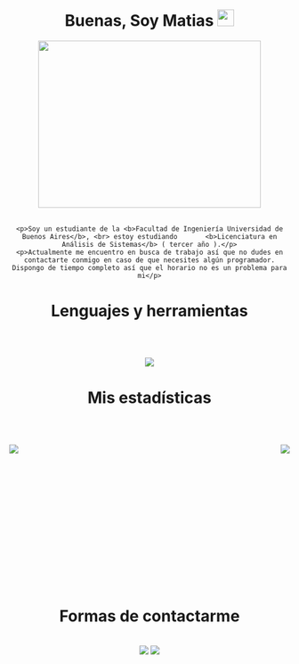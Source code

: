 
<div align= "center" >
	<h1>Buenas, Soy Matias <img src="https://media.giphy.com/media/hvRJCLFzcasrR4ia7z/giphy.gif" width="30"></h1></h1>
	 <img height="300" width="400" src="https://media.giphy.com/media/SWoSkN6DxTszqIKEqv/giphy.gif">
	<br><br>
		    
	<p>Soy un estudiante de la <b>Facultad de Ingeniería Universidad de Buenos Aires</b>, <br> estoy estudiando       <b>Licenciatura en Análisis de Sistemas</b> ( tercer año ).</p>
	<p>Actualmente me encuentro en busca de trabajo así que no dudes en contactarte conmigo en caso de que necesites algún programador. Dispongo de tiempo completo así que el horario no es un problema para mi</p>
</div>
<div align="center">
<h1>Lenguajes y herramientas</h1>
<br><br>
	
<p align="center">
<img src="https://skillicons.dev/icons?i=js,html,css,typescript,jest,nodejs,bootstrap,java,maven,c,clojure,python,react,express,mysql,vscode&perline=8"/>
</p>
</div>
<h1 align="center">Mis estadísticas</h1>
<br><br>

<p><img align="left" src="http://github-readme-streak-stats.herokuapp.com?user=MatiasRueda&theme=slateorange&hide_border=true&border_radius=5.4&locale=es"  /></p>
<p>&nbsp;<img align="right" src="https://github-readme-stats.vercel.app/api/top-langs/?username=MatiasRueda"/></p>
<br><br><br><br><br><br><br><br><br><br><br><br><br>


<div align="center">
<h1>Formas de contactarme</h1>
<br>
<a href="https://www.linkedin.com/in/matias-rueda-00b787291/"><img src="https://img.shields.io/badge/-Matias%20Rueda-0077B5?style=flat&logo=Linkedin&logoColor=white"/></a>
<a href="matiasrued@gmail.com"><img src="https://img.shields.io/badge/-matiasrued@gmail.com-D14836?style=flat&logo=Gmail&logoColor=white"/></a>
</div>
